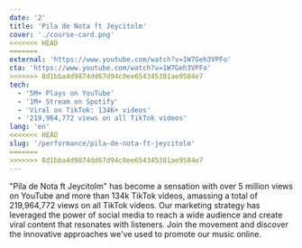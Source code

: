 ```yaml
---
date: '2'
title: 'Pila de Nota ft Jeycitolm'
cover: './course-card.png'
<<<<<<< HEAD
=======
external: 'https://www.youtube.com/watch?v=1W7Geh3VPFo'
cta: 'https://www.youtube.com/watch?v=1W7Geh3VPFo'
>>>>>>> 8d1bba4d9874dd67d94c0ee654345381ae9584e7
tech:
  - '5M+ Plays on YouTube'          
  - '1M+ Stream on Spotify'
  - 'Viral on TikTok: 134K+ videos'
  - '219,964,772 views on all TikTok videos'
lang: 'en'
<<<<<<< HEAD
slug: '/performance/pila-de-nota-ft-jeycitolm'
=======
>>>>>>> 8d1bba4d9874dd67d94c0ee654345381ae9584e7
---
```


"Pila de Nota ft Jeycitolm" has become a sensation with over 5 million views on YouTube and more than 134k TikTok videos, amassing a total of 219,964,772 views on all TikTok videos. Our marketing strategy has leveraged the power of social media to reach a wide audience and create viral content that resonates with listeners. Join the movement and discover the innovative approaches we've used to promote our music online.
